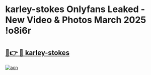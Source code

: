 # karley-stokes Onlyfans Leaked - New Video & Photos March 2025 !o8i6r

# <h2><a href="https://9p6r5a.iuczelnia.edu.pl?title=karley-stokes&ref=o8i6r">🔗👉 🔴 karley-stokes</a></h2>

[![acn](https://github.com/user-attachments/assets/0f9c940e-d8b0-45ae-aac7-cd30a18b3e1c)](https://9p6r5a.iuczelnia.edu.pl?title=karley-stokes&ref=o8i6r)

